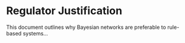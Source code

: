 # Regulator Justification

This document outlines why Bayesian networks are preferable to rule-based systems...